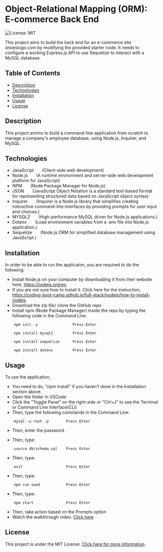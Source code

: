 # Object-Relational Mapping (ORM): E-commerce Back End
![License: MIT](https://img.shields.io/badge/License-MIT-yellow.svg)

This project aims to build the back end for an e-commerce site shoestogo.com by modifying the provided starter code. It needs to configure a working Express.js API to use Sequelize to interact with a MySQL database.


## Table of Contents

- [Description](#description)
- [Technologies](#technologies)
- [Installation](#installation)
- [Usage](#usage)
- [License](#license)


## Description

This project amims to build a command-line application from scratch to manage a company's employee database, using Node.js, Inquirer, and MySQL.


## Technologies

- JavaScript &nbsp; &nbsp; &nbsp; (Client-side web development)
- Node.js &nbsp; &nbsp; &nbsp; (A runtime environment and server-side web development platform for JavaScript)
- NPM &nbsp; &nbsp; &nbsp; (Node Package Manager for Node.js)
- JSON &nbsp; &nbsp; &nbsp; (JavaScript Object Notation is a standard text-based format for representing structured data based on JavaScript object syntax)
- Inquirer &nbsp; &nbsp; &nbsp; (Inquirer is a Node.js library that simplifies creating interactive command-line interfaces by providing prompts for user input and choices.)
- MYSQL2 &nbsp; &nbsp; &nbsp; (High-performance MySQL driver for Node.js applications.)
- Dotenv &nbsp; &nbsp; &nbsp; (Load environment variables from a .env file into Node.js application.)
- Sequelize &nbsp; &nbsp; &nbsp; (Node.js ORM for simplified database management using JavaScript.)


## Installation

In order to be able to run the applicaton, you are required to do the following:

- Install Node.js on your computer by downloading it from their website here, https://nodejs.org/en.
- If you are not sure how to install it. Click here for the instruction, https://coding-boot-camp.github.io/full-stack/nodejs/how-to-install-nodejs.
- Download the zip file/ clone the GitHub repo 
- Install npm (Node Package Manager) inside the repo by typing the following code in the Command Line:

```
    npm init -y                Press Enter
```
```
    npm install mysql2         Press Enter
```
```
    npm install sequelize      Press Enter
```
```
    npm install dotenv         Press Enter
```


## Usage

To use the application,
- You need to do, "npm install" if you haven't done in the Installation section above.
- Open the folder in VSCode
- Click the "Toggle Panel" on the right-side or "Ctrl+J" to see the Terminal or Command Line Interface(CLI)
- Then, type the following commands in the Command Line:

```
    mysql -u root -p        Press Enter
```
- Then, enter the password.

- Then, type:

```
    source db/schema.sql    Press Enter
```

- Then, type:

```
    exit                    Press Enter
```

- Then, type:

```
    npm run seed            Press Enter
```
- Then, type:

```
    npm start               Press Enter
```

- Then, take action based on the Prompts option
- Watch the walkthrough video. [Click here](https://drive.google.com/file/d/1ZC9RToX-dUfTEyTq9dFKVJGEk1nl478u/view)


## License

This project is under the MIT License. [Click here for more information](https://opensource.org/licenses/MIT).
